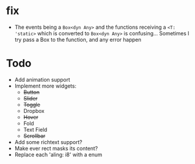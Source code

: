 # fix

- The events being a ```Box<dyn Any>``` and the functions receiving a ```<T: 'static>``` which is converted to 
  ```Box<dyn Any>``` is confusing... Sometimes I try pass a Box<dyn Any> to the function, and any error happen

# Todo

- Add animation support
- Implement more widgets:
  - ~~Button~~
  - ~~Slider~~
  - ~~Toggle~~
  - Dropbox
  - ~~Hover~~
  - Fold
  - Text Field
  - ~~Scrollbar~~
- Add some richtext support?
- Make ever rect masks its content?
- Replace each 'aling: i8' with a enum